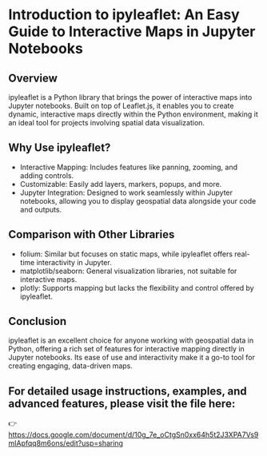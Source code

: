 # Introduction to ipyleaflet: An Easy Guide to Interactive Maps in Jupyter Notebooks

## Overview
ipyleaflet is a Python library that brings the power of interactive maps into Jupyter notebooks. Built on top of Leaflet.js, it enables you to create dynamic, interactive maps directly within the Python environment, making it an ideal tool for projects involving spatial data visualization.

## Why Use ipyleaflet?
* Interactive Mapping: Includes features like panning, zooming, and adding controls.
* Customizable: Easily add layers, markers, popups, and more.
* Jupyter Integration: Designed to work seamlessly within Jupyter notebooks, allowing you to display geospatial data alongside your code and outputs.

## Comparison with Other Libraries
* folium: Similar but focuses on static maps, while ipyleaflet offers real-time interactivity in Jupyter.
* matplotlib/seaborn: General visualization libraries, not suitable for interactive maps.
* plotly: Supports mapping but lacks the flexibility and control offered by ipyleaflet.

## Conclusion
ipyleaflet is an excellent choice for anyone working with geospatial data in Python, offering a rich set of features for interactive mapping directly in Jupyter notebooks. Its ease of use and interactivity make it a go-to tool for creating engaging, data-driven maps.

## For detailed usage instructions, examples, and advanced features, please visit the file here:
👉 https://docs.google.com/document/d/10g_7e_oCtgSn0xx64h5t2J3XPA7Vs9mIApfqq8m6ons/edit?usp=sharing
